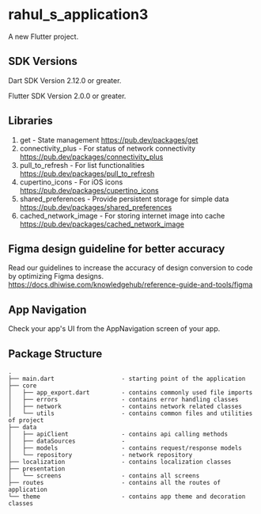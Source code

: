 # rahul_s_application3

A new Flutter project.

## SDK Versions

Dart SDK Version 2.12.0 or greater.

Flutter SDK Version 2.0.0 or greater.

## Libraries


1. get - State management
https://pub.dev/packages/get
2. connectivity_plus - For status of network connectivity
https://pub.dev/packages/connectivity_plus
3. pull_to_refresh - For list functionalities
https://pub.dev/packages/pull_to_refresh
4. cupertino_icons - For iOS icons
https://pub.dev/packages/cupertino_icons
5. shared_preferences - Provide persistent storage for simple data
https://pub.dev/packages/shared_preferences
6. cached_network_image - For storing internet image into cache
https://pub.dev/packages/cached_network_image

## Figma design guideline for better accuracy

Read our guidelines to increase the accuracy of design conversion to code by optimizing Figma designs.
https://docs.dhiwise.com/knowledgehub/reference-guide-and-tools/figma

## App Navigation

Check your app's UI from the AppNavigation screen of your app.

## Package Structure

```
.
├── main.dart                   - starting point of the application
├── core
│   ├── app_export.dart         - contains commonly used file imports 
│   ├── errors                  - contains error handling classes                  
│   ├── network                 - contains network related classes
│   └── utils                   - contains common files and utilities of project
├── data
│   ├── apiClient               - contains api calling methods
│   ├── dataSources             -     
│   ├── models                  - contains request/response models 
│   └── repository              - network repository
├── localization                - contains localization classes
├── presentation               
│   └── screens                 - contains all screens
├── routes                      - contains all the routes of application
└── theme                       - contains app theme and decoration classes
```
